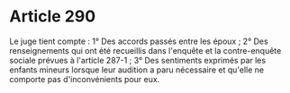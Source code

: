 # Article 290

Le juge tient compte :   1° Des accords passés entre les époux ;   2° Des renseignements qui ont été recueillis dans l'enquête et la contre-enquête sociale prévues à l'article 287-1 ;   3° Des sentiments exprimés par les enfants mineurs lorsque leur audition a paru nécessaire et qu'elle ne comporte pas d'inconvénients pour eux.